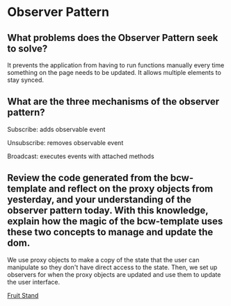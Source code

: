 # Observer Pattern
## What problems does the Observer Pattern seek to solve?
It prevents the application from having to run functions manually every time something on the page needs to be updated. It allows multiple elements to stay synced.

## What are the three mechanisms of the observer pattern?
Subscribe: adds observable event

Unsubscribe: removes observable event

Broadcast: executes events with attached methods

## Review the code generated from the bcw-template and reflect on the proxy objects from yesterday, and your understanding of the observer pattern today. With this knowledge, explain how the magic of the bcw-template uses these two concepts to manage and update the dom.
We use proxy objects to make a copy of the state that the user can manipulate so they don't have direct access to the state. Then, we set up observers for when the proxy objects are updated and use them to update the user interface.

[Fruit Stand](https://github.com/VeronicaBlake/fruitStand)